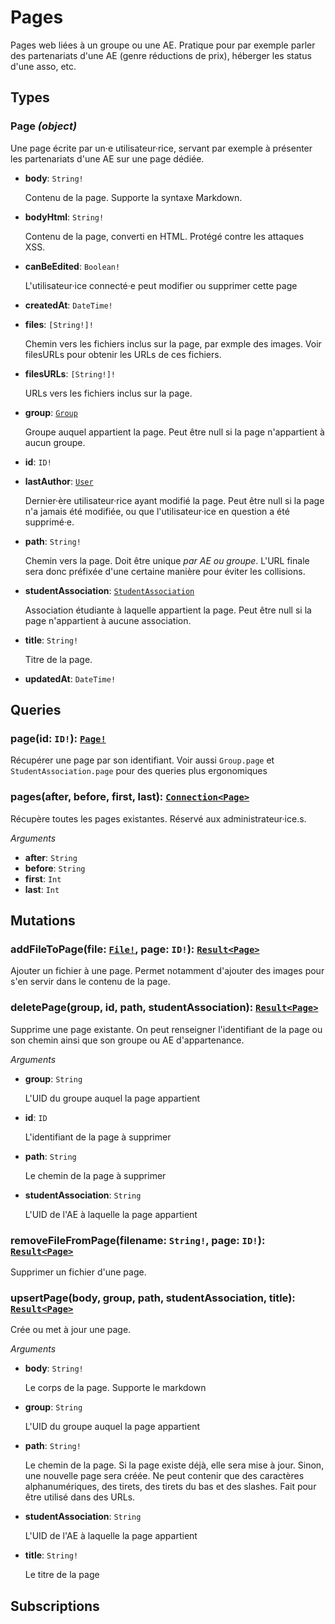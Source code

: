 # Pages
<html><head></head><body>
<p>Pages web liées à un groupe ou une AE. Pratique pour par exemple parler des partenariats d'une AE (genre réductions de prix), héberger les status d'une asso, etc.</p></body></html>

## Types




### Page *(object)*
Une page écrite par un·e utilisateur·rice, servant par exemple à présenter les partenariats d'une AE sur une page dédiée.

- **body**: `String!`
  
  Contenu de la page. Supporte la syntaxe Markdown.
  
  
  
- **bodyHtml**: `String!`
  
  Contenu de la page, converti en HTML. Protégé contre les attaques XSS.
  
  
  
- **canBeEdited**: `Boolean!`
  
  L'utilisateur·ice connecté·e peut modifier ou supprimer cette page
  
  
  
- **createdAt**: `DateTime!`
  
  
  
  
  
- **files**: `[String!]!`
  
  Chemin vers les fichiers inclus sur la page, par exmple des images. Voir filesURLs pour obtenir les URLs de ces fichiers.
  
  
  
- **filesURLs**: `[String!]!`
  
  URLs vers les fichiers inclus sur la page.
  
  
  
- **group**: [`Group`](./groups.md#group-object)
  
  Groupe auquel appartient la page. Peut être null si la page n'appartient à aucun groupe.
  
  
  
- **id**: `ID!`
  
  
  
  
  
- **lastAuthor**: [`User`](./users.md#user-object)
  
  Dernier·ère utilisateur·rice ayant modifié la page. Peut être null si la page n'a jamais été modifiée, ou que l'utilisateur·ice en question a été supprimé·e.
  
  
  
- **path**: `String!`
  
  Chemin vers la page. Doit être unique _par AE ou groupe_. L'URL finale sera donc préfixée d'une certaine manière pour éviter les collisions.
  
  
  
- **studentAssociation**: [`StudentAssociation`](./student-associations.md#studentassociation-object)
  
  Association étudiante à laquelle appartient la page. Peut être null si la page n'appartient à aucune association.
  
  
  
- **title**: `String!`
  
  Titre de la page.
  
  
  
- **updatedAt**: `DateTime!`
  
  
  
  
  



## Queries
### page(id: `ID!`): [`Page!`](./pages.md#page-object)

Récupérer une page par son identifiant. Voir aussi `Group.page` et `StudentAssociation.page` pour des queries plus ergonomiques



### pages(after, before, first, last): [`Connection<Page>`](./pages.md#page-object)

Récupère toutes les pages existantes. Réservé aux administrateur·ice.s.

*Arguments*

- **after**: `String`
- **before**: `String`
- **first**: `Int`
- **last**: `Int`


## Mutations
### addFileToPage(file: [`File!`](./global.md#file-scalar), page: `ID!`): [`Result<Page>`](./pages.md#page-object)

Ajouter un fichier à une page. Permet notamment d'ajouter des images pour s'en servir dans le contenu de la page.



### deletePage(group, id, path, studentAssociation): [`Result<Page>`](./pages.md#page-object)

Supprime une page existante. On peut renseigner l'identifiant de la page ou son chemin ainsi que son groupe ou AE d'appartenance.

*Arguments*

- **group**: `String`
  
  L'UID du groupe auquel la page appartient
- **id**: `ID`
  
  L'identifiant de la page à supprimer
- **path**: `String`
  
  Le chemin de la page à supprimer
- **studentAssociation**: `String`
  
  L'UID de l'AE à laquelle la page appartient


### removeFileFromPage(filename: `String!`, page: `ID!`): [`Result<Page>`](./pages.md#page-object)

Supprimer un fichier d'une page.



### upsertPage(body, group, path, studentAssociation, title): [`Result<Page>`](./pages.md#page-object)

Crée ou met à jour une page.

*Arguments*

- **body**: `String!`
  
  Le corps de la page. Supporte le markdown
- **group**: `String`
  
  L'UID du groupe auquel la page appartient
- **path**: `String!`
  
  Le chemin de la page. Si la page existe déjà, elle sera mise à jour. Sinon, une nouvelle page sera créée. Ne peut contenir que des caractères alphanumériques, des tirets, des tirets du bas et des slashes. Fait pour être utilisé dans des URLs.
- **studentAssociation**: `String`
  
  L'UID de l'AE à laquelle la page appartient
- **title**: `String!`
  
  Le titre de la page


## Subscriptions